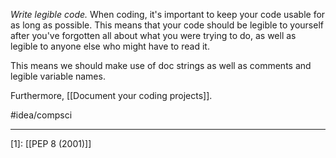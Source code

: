 *Write legible code.* When coding, it's important to keep your code usable for as long as possible. This means that your code should be legible to yourself after you've forgotten all about what you were trying to do, as well as legible to anyone else who might have to read it.

This means we should make use of doc strings as well as comments and legible variable names. 

Furthermore, [[Document your coding projects]]. 

#idea/compsci 

---
[1]: [[PEP 8 (2001)]]